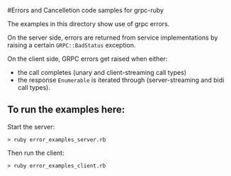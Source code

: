 #Errors and Cancelletion code samples for grpc-ruby

The examples in this directory show use of grpc errors.

On the server side, errors are returned from service
implementations by raising a certain `GRPC::BadStatus` exception.

On the client side, GRPC errors get raised when either:
 * the call completes (unary and client-streaming call types)
 * the response `Enumerable` is iterated through (server-streaming and
   bidi call types).

## To run the examples here:

Start the server:

```
> ruby error_examples_server.rb
```

Then run the client:

```
> ruby error_examples_client.rb
```
